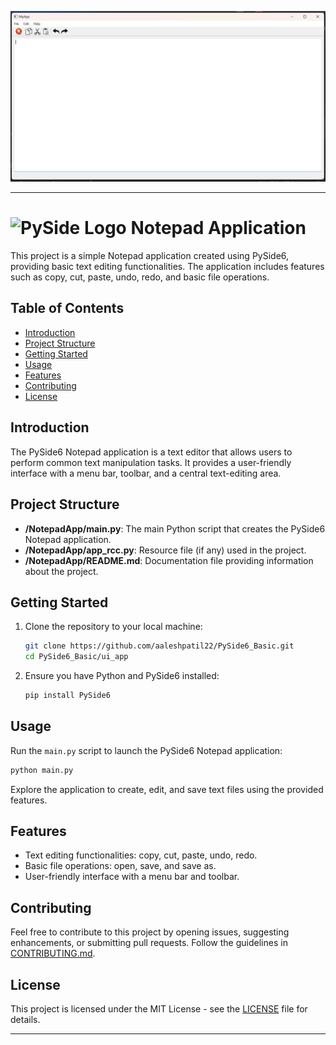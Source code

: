 ![Screenshot](Screenshot.png)

---

# ![PySide Logo](https://qt-wiki-uploads.s3.amazonaws.com/images/0/07/PySideLogo1.png) Notepad Application

This project is a simple Notepad application created using PySide6, providing basic text editing functionalities. The application includes features such as copy, cut, paste, undo, redo, and basic file operations.

## Table of Contents

- [Introduction](#introduction)
- [Project Structure](#project-structure)
- [Getting Started](#getting-started)
- [Usage](#usage)
- [Features](#features)
- [Contributing](#contributing)
- [License](#license)

## Introduction

The PySide6 Notepad application is a text editor that allows users to perform common text manipulation tasks. It provides a user-friendly interface with a menu bar, toolbar, and a central text-editing area.

## Project Structure

- **/NotepadApp/main.py**: The main Python script that creates the PySide6 Notepad application.
- **/NotepadApp/app_rcc.py**: Resource file (if any) used in the project.
- **/NotepadApp/README.md**: Documentation file providing information about the project.

## Getting Started

1. Clone the repository to your local machine:

   ```bash
   git clone https://github.com/aaleshpatil22/PySide6_Basic.git
   cd PySide6_Basic/ui_app
   ```

2. Ensure you have Python and PySide6 installed:

   ```bash
   pip install PySide6
   ```

## Usage

Run the `main.py` script to launch the PySide6 Notepad application:

```bash
python main.py
```

Explore the application to create, edit, and save text files using the provided features.

## Features

- Text editing functionalities: copy, cut, paste, undo, redo.
- Basic file operations: open, save, and save as.
- User-friendly interface with a menu bar and toolbar.

## Contributing

Feel free to contribute to this project by opening issues, suggesting enhancements, or submitting pull requests. Follow the guidelines in [CONTRIBUTING.md](CONTRIBUTING.md).

## License

This project is licensed under the MIT License - see the [LICENSE](../LICENSE.txt) file for details.

---
